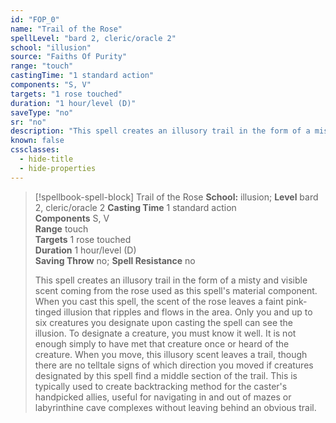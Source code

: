 ```yaml
---
id: "FOP_0"
name: "Trail of the Rose"
spellLevel: "bard 2, cleric/oracle 2"
school: "illusion"
source: "Faiths Of Purity"
range: "touch"
castingTime: "1 standard action"
components: "S, V"
targets: "1 rose touched"
duration: "1 hour/level (D)"
saveType: "no"
sr: "no"
description: "This spell creates an illusory trail in the form of a misty and visible scent coming from the rose used as this spell's material component. When you cast this spell, the scent of the rose leaves a faint pink-tinged illusion that ripples and flows in the area. Only you and up to six creatures you designate upon casting the spell can see the illusion. To designate a creature, you must know it well. It is not enough simply to have met that creature once or heard of the creature.  When you move, this illusory scent leaves a trail, though there are no telltale signs of which direction you moved if creatures designated by this spell find a middle section of the trail. This is typically used to create backtracking method for the caster's handpicked allies, useful for navigating in and out of mazes or labyrinthine cave complexes without leaving behind an obvious trail."
known: false
cssclasses:
  - hide-title
  - hide-properties
---
```


> [!spellbook-spell-block] Trail of the Rose
> **School:** illusion; **Level** bard 2, cleric/oracle 2
> **Casting Time** 1 standard action  
> **Components** S, V  
> **Range** touch  
> **Targets** 1 rose touched  
> **Duration** 1 hour/level (D)  
> **Saving Throw** no; **Spell Resistance** no
> 
> This spell creates an illusory trail in the form of a misty and visible scent coming from the rose used as this spell's material component. When you cast this spell, the scent of the rose leaves a faint pink-tinged illusion that ripples and flows in the area. Only you and up to six creatures you designate upon casting the spell can see the illusion. To designate a creature, you must know it well. It is not enough simply to have met that creature once or heard of the creature.  When you move, this illusory scent leaves a trail, though there are no telltale signs of which direction you moved if creatures designated by this spell find a middle section of the trail. This is typically used to create backtracking method for the caster's handpicked allies, useful for navigating in and out of mazes or labyrinthine cave complexes without leaving behind an obvious trail.